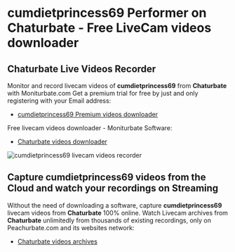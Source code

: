 # cumdietprincess69 Performer on Chaturbate - Free LiveCam videos downloader

## Chaturbate Live Videos Recorder

Monitor and record livecam videos of **cumdietprincess69** from **Chaturbate** with Moniturbate.com
Get a premium trial for free by just and only registering with your Email address:
* [cumdietprincess69 Premium videos downloader](https://moniturbate.com/request-demo-licence-key.html)

Free livecam videos downloader - Moniturbate Software:
* [Chaturbate videos downloader](https://moniturbate.com/moniturbate-download-software.html)

![cumdietprincess69 livecam videos recorder](https://peachurnet.com/templates/moniturbate-software.png)


## Capture cumdietprincess69 videos from the Cloud and watch your recordings on Streaming

Without the need of downloading a software, capture **cumdietprincess69** livecam videos from **Chaturbate** 100% online.
Watch Livecam archives from **Chaturbate** unlimitedly from thousands of existing recordings, only on Peachurbate.com and its websites network:
* [Chaturbate videos archives](https://peachurnet.com/)